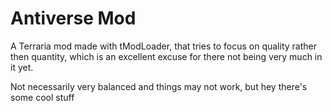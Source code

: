 # Antiverse Mod
A Terraria mod made with tModLoader, that tries to focus on quality rather then quantity, which is an excellent excuse for there not being very much in it yet.

Not necessarily very balanced and things may not work, but hey there's some cool stuff
